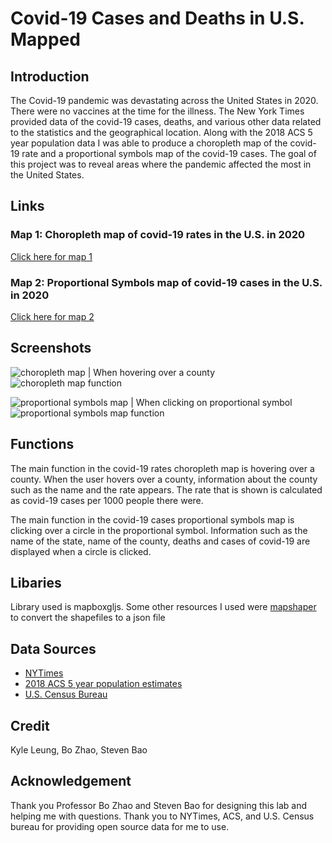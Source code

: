 # Covid-19 Cases and Deaths in U.S. Mapped

## Introduction

The Covid-19 pandemic was devastating across the United States in 2020. There were no vaccines at the time for the illness. The New York Times provided data of the covid-19 cases, deaths, and various other data related to the statistics and the geographical location. Along with the 2018 ACS 5 year population data I was able to produce a choropleth map of the covid-19 rate and a proportional symbols map of the covid-19 cases. The goal of this project was to reveal areas where the pandemic affected the most in the United States.

## Links

### Map 1: Choropleth map of covid-19 rates in the U.S. in 2020

[Click here for map 1](https://kyleung1.github.io/Covid-19-Cases-and-Deaths-in-US/map1.html)

### Map 2: Proportional Symbols map of covid-19 cases in the U.S. in 2020

[Click here for map 2](https://kyleung1.github.io/Covid-19-Cases-and-Deaths-in-US/map2.html)

## Screenshots

![choropleth map](https://raw.githubusercontent.com/kyleung1/Covid-19-Cases-and-Deaths-in-US/main/img/choro2.PNG)
| When hovering over a county
![choropleth map function](https://raw.githubusercontent.com/kyleung1/Covid-19-Cases-and-Deaths-in-US/main/img/choro1.PNG)

![proportional symbols map](https://raw.githubusercontent.com/kyleung1/Covid-19-Cases-and-Deaths-in-US/main/img/prop2.PNG)
| When clicking on proportional symbol
![proportional symbols map function](https://raw.githubusercontent.com/kyleung1/Covid-19-Cases-and-Deaths-in-US/main/img/prop1.PNG)

## Functions

The main function in the covid-19 rates choropleth map is hovering over a county. When the user hovers over a county, information about the county such as the name and the rate appears. The rate that is shown is calculated as covid-19 cases per 1000 people there were.

The main function in the covid-19 cases proportional symbols map is clicking over a circle in the proportional symbol. Information such as the name of the state, name of the county, deaths and cases of covid-19 are displayed when a circle is clicked.

## Libaries

Library used is mapboxgljs.
Some other resources I used were [mapshaper](https://mapshaper.org/) to convert the shapefiles to a json file

## Data Sources

- [NYTimes](https://github.com/nytimes/covid-19-data/blob/43d32dde2f87bd4dafbb7d23f5d9e878124018b8/live/us-counties.csv)
- [2018 ACS 5 year population estimates](https://data.census.gov/table?g=0100000US$050000&d=ACS+5-Year+Estimates+Data+Profiles&tid=ACSDP5Y2018.DP05&hidePreview=true)
- [U.S. Census Bureau](https://www.census.gov/geographies/mapping-files/time-series/geo/carto-boundary-file.html)

## Credit

Kyle Leung,
Bo Zhao,
Steven Bao

## Acknowledgement

Thank you Professor Bo Zhao and Steven Bao for designing this lab and helping me with questions. Thank you to NYTimes, ACS, and U.S. Census bureau for providing open source data for me to use.
